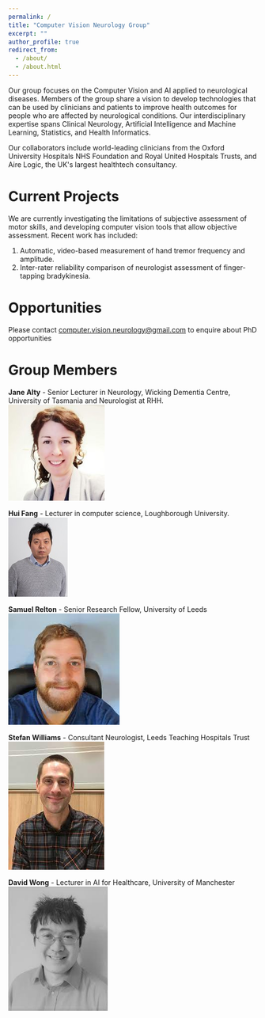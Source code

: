 ```yaml
---
permalink: /
title: "Computer Vision Neurology Group"
excerpt: ""
author_profile: true
redirect_from: 
  - /about/
  - /about.html
---
```

Our group focuses on the Computer Vision and AI applied to neurological diseases. Members of the group share a vision to develop technologies
that can be used by clinicians and patients to improve health outcomes for people who are affected by neurological conditions. Our interdisciplinary
expertise spans Clinical Neurology, Artificial Intelligence and Machine Learning, Statistics, and Health Informatics.

Our collaborators include world-leading clinicians from the Oxford University Hospitals NHS Foundation and Royal United Hospitals Trusts, and Aire Logic,
the UK's largest healthtech consultancy.

Current Projects
======
We are currently investigating the limitations of subjective assessment of motor skills, 
and developing computer vision tools that allow objective assessment. Recent work has
included:

1. Automatic, video-based measurement of hand tremor frequency and amplitude.
2. Inter-rater reliability comparison of neurologist assessment of finger-tapping bradykinesia.

Opportunities
======
Please contact <computer.vision.neurology@gmail.com> to enquire about PhD opportunities

Group Members
======
**Jane Alty** - Senior Lecturer in Neurology, Wicking Dementia 
Centre, University of Tasmania and Neurologist at RHH.
![image of Jane Alty](/images/alty.jpg)

**Hui Fang** - Lecturer in computer science, Loughborough University.
![image of Hui Fang](/images/fang.jpg)

**Samuel Relton** - Senior Research Fellow, University of Leeds
![image of Samuel Relton](/images/relton.jpg)

**Stefan Williams** - Consultant Neurologist, Leeds Teaching Hospitals Trust 
![image of Stefan Williams](/images/williams.jpg)

**David Wong** - Lecturer in AI for Healthcare, University of Manchester
![image of David Wong](/images/wong.jpg)